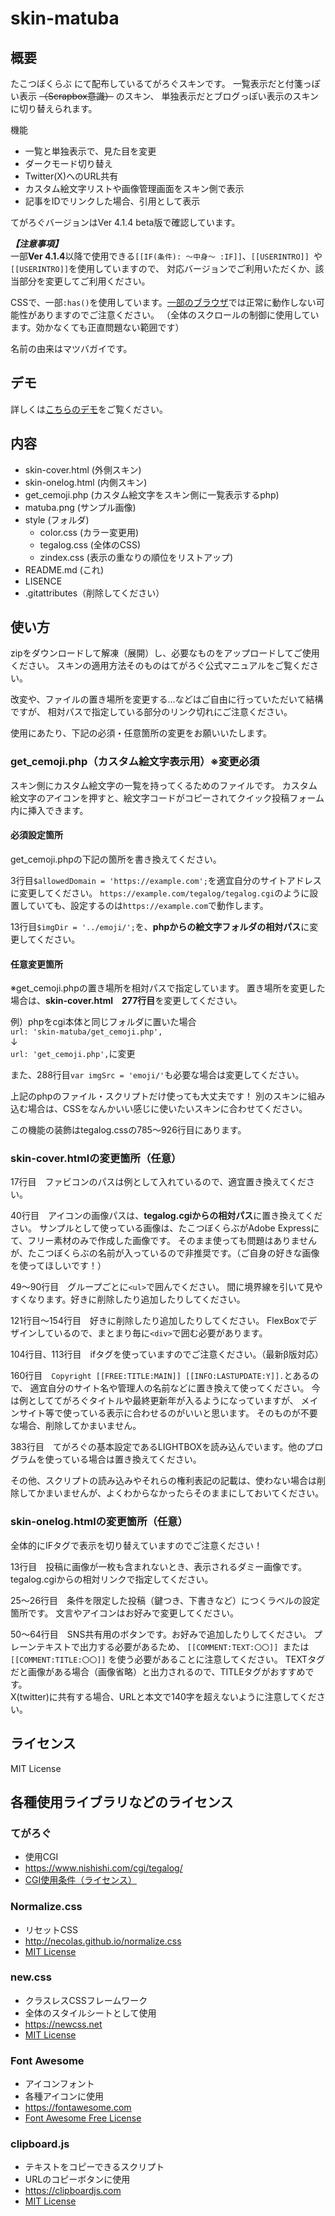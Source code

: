 # skin-matuba
## 概要
たこつぼくらぶ にて配布しているてがろぐスキンです。 
一覧表示だと付箋っぽい表示 ~~（Scrapbox意識）~~ のスキン、
単独表示だとブログっぽい表示のスキンに切り替えられます。

機能
- 一覧と単独表示で、見た目を変更
- ダークモード切り替え
- Twitter(X)へのURL共有
- カスタム絵文字リストや画像管理画面をスキン側で表示
- 記事をIDでリンクした場合、引用として表示

てがろぐバージョンはVer 4.1.4 beta版で確認しています。

***【注意事項】***  
一部**Ver 4.1.4**以降で使用できる`[[IF(条件): ～中身～ :IF]]`、`[[USERINTRO]] `や`[[USERINTRO]]`を使用していますので、
対応バージョンでご利用いただくか、該当部分を変更してご利用ください。

CSSで、一部`:has()`を使用しています。[一部のブラウザ](https://caniuse.com/css-has)では正常に動作しない可能性がありますのでご注意ください。
（全体のスクロールの制御に使用しています。効かなくても正直問題ない範囲です）

名前の由来はマツバガイです。

## デモ
詳しくは[こちらのデモ](https://takotubo.10rino.net/demo/tegalog.cgi?skin=skin-matuba)をご覧ください。

## 内容
- skin-cover.html (外側スキン)
- skin-onelog.html (内側スキン)
- get_cemoji.php (カスタム絵文字をスキン側に一覧表示するphp)
- matuba.png (サンプル画像)
- style (フォルダ)
    - color.css (カラー変更用)
    - tegalog.css (全体のCSS)
    - zindex.css (表示の重なりの順位をリストアップ)
- README.md (これ)
- LISENCE
- .gitattributes（削除してください）

## 使い方
zipをダウンロードして解凍（展開）し、必要なものをアップロードしてご使用ください。 スキンの適用方法そのものはてがろぐ公式マニュアルをご覧ください。

改変や、ファイルの置き場所を変更する…などはご自由に行っていただいて結構ですが、 相対パスで指定している部分のリンク切れにご注意ください。

使用にあたり、下記の必須・任意箇所の変更をお願いいたします。

### get_cemoji.php（カスタム絵文字表示用）※変更必須
スキン側にカスタム絵文字の一覧を持ってくるためのファイルです。
カスタム絵文字のアイコンを押すと、絵文字コードがコピーされてクイック投稿フォーム内に挿入できます。

#### 必須設定箇所
get_cemoji.phpの下記の箇所を書き換えてください。

3行目`$allowedDomain = 'https://example.com';`を適宜自分のサイトアドレスに変更してください。
`https://example.com/tegalog/tegalog.cgi`のように設置していても、設定するのは`https://example.com`で動作します。

13行目`$imgDir = '../emoji/';`を、**phpからの絵文字フォルダの相対パス**に変更してください。

#### 任意変更箇所
※get_cemoji.phpの置き場所を相対パスで指定しています。
置き場所を変更した場合は、**skin-cover.html　277行目**を変更してください。

例）phpをcgi本体と同じフォルダに置いた場合  
`url: 'skin-matuba/get_cemoji.php',`  
↓  
`url: 'get_cemoji.php',`に変更

また、288行目`var imgSrc = 'emoji/'`も必要な場合は変更してください。

上記のphpのファイル・スクリプトだけ使っても大丈夫です！
別のスキンに組み込む場合は、CSSをなんかいい感じに使いたいスキンに合わせてください。

この機能の装飾はtegalog.cssの785～926行目にあります。

### skin-cover.htmlの変更箇所（任意）
17行目　ファビコンのパスは例として入れているので、適宜置き換えてください。

40行目　アイコンの画像パスは、**tegalog.cgiからの相対パス**に置き換えてください。
サンプルとして使っている画像は、たこつぼくらぶがAdobe Expressにて、フリー素材のみで作成した画像です。
そのまま使っても問題はありませんが、たこつぼくらぶの名前が入っているので非推奨です。（ご自身の好きな画像を使ってほしいです！）

49～90行目　グループごとに`<ul>`で囲んでください。
間に境界線を引いて見やすくなります。好きに削除したり追加したりしてください。

121行目～154行目　好きに削除したり追加したりしてください。
FlexBoxでデザインしているので、まとまり毎に`<div>`で囲む必要があります。

104行目、113行目　ifタグを使っていますのでご注意ください。（最新β版対応）

160行目　`Copyright [[FREE:TITLE:MAIN]] [[INFO:LASTUPDATE:Y]].`とあるので、
適宜自分のサイト名や管理人の名前などに置き換えて使ってください。
今は例としててがろぐタイトルや最終更新年が入るようになっていますが、
メインサイト等で使っている表示に合わせるのがいいと思います。
そのものが不要な場合、削除してかまいません。

383行目　てがろぐの基本設定であるLIGHTBOXを読み込んでいます。他のプログラムを使っている場合は置き換えてください。

その他、スクリプトの読み込みやそれらの権利表記の記載は、使わない場合は削除してかまいませんが、よくわからなかったらそのままにしておいてください。

### skin-onelog.htmlの変更箇所（任意）
全体的にIFタグで表示を切り替えていますのでご注意ください！

13行目　投稿に画像が一枚も含まれないとき、表示されるダミー画像です。
tegalog.cgiからの相対リンクで指定してください。

25～26行目　条件を限定した投稿（鍵つき、下書きなど）につくラベルの設定箇所です。
文言やアイコンはお好みで変更してください。

50～64行目　SNS共有用のボタンです。お好みで追加したりしてください。
プレーンテキストで出力する必要があるため、 `[[COMMENT:TEXT:〇〇]] `または`[[COMMENT:TITLE:〇〇]]` を使う必要があることに注意してください。
TEXTタグだと画像がある場合（画像省略）と出力されるので、TITLEタグがおすすめです。  
X(twitter)に共有する場合、URLと本文で140字を超えないように注意してください。


## ライセンス
MIT License

## 各種使用ライブラリなどのライセンス
### てがろぐ
- 使用CGI
- https://www.nishishi.com/cgi/tegalog/
- [CGI使用条件（ライセンス）](https://www.nishishi.com/cgi/tegalog/#license)

### Normalize.css
- リセットCSS
- http://necolas.github.io/normalize.css
- [MIT License](https://github.com/necolas/normalize.css/blob/master/LICENSE.md)

### new.css
- クラスレスCSSフレームワーク
- 全体のスタイルシートとして使用
- https://newcss.net
- [MIT License](https://github.com/xz/new.css/blob/master/LICENSE)

### Font Awesome
- アイコンフォント
- 各種アイコンに使用
- https://fontawesome.com
- [Font Awesome Free License](https://fontawesome.com/license/free)

### clipboard.js
- テキストをコピーできるスクリプト
- URLのコピーボタンに使用
- https://clipboardjs.com
- [MIT License](https://github.com/zenorocha/clipboard.js/blob/master/LICENSE)
